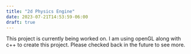 ```yaml
---
title: "2d Physics Engine"
date: 2023-07-21T14:53:59-06:00
draft: true
---
```


This project is currently being worked on. I am using openGL along with c++ to create this project. Please checked back in the future to see more.
